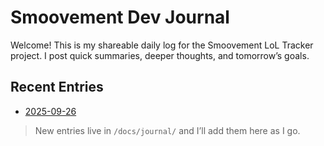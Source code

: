 # Smoovement Dev Journal

Welcome! This is my shareable daily log for the Smoovement LoL Tracker project.
I post quick summaries, deeper thoughts, and tomorrow’s goals.

## Recent Entries
- [2025-09-26](./journal/2025-09-26.md)

> New entries live in `/docs/journal/` and I’ll add them here as I go.
